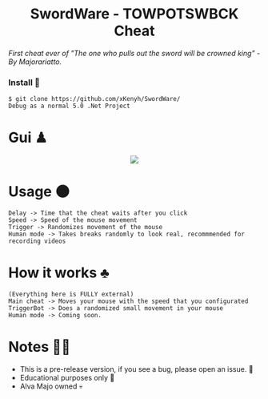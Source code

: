 <h1 align="center"> SwordWare - TOWPOTSWBCK Cheat </h1
  
_First cheat ever of "The one who pulls out the sword will be crowned king" - By Majorariatto._
  
### Install 🎹
```
$ git clone https://github.com/xKenyh/SwordWare/
Debug as a normal 5.0 .Net Project
```

# Gui ♟
  <p align=center>
      <image src="https://cdn.discordapp.com/attachments/945872234210263090/959231016378191882/Captura.PNG"> 
  <p/>

  
# Usage 🌑
```
Delay -> Time that the cheat waits after you click
Speed -> Speed of the mouse movement
Trigger -> Randomizes movement of the mouse
Human mode -> Takes breaks randomly to look real, recommmended for recording videos
```
        
# How it works ♣
```
(Everything here is FULLY external)
Main cheat -> Moves your mouse with the speed that you configurated
TriggerBot -> Does a randomized small movement in your mouse
Human mode -> Coming soon.
```
  
# Notes 🏴‍☠️
* This is a pre-release version, if you see a bug, please open an issue. 🖤 
* Educational purposes only 🚫
* Alva Majo owned 💀
